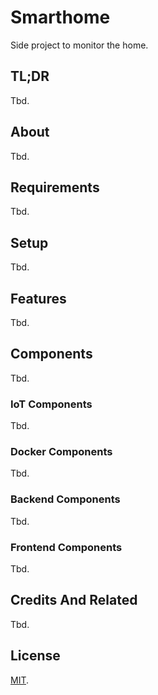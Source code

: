 # Smarthome

Side project to monitor the home.

## TL;DR

Tbd.

## About

Tbd.

## Requirements

Tbd.

## Setup

Tbd.

## Features

Tbd.

## Components

Tbd.

### IoT Components

Tbd.

### Docker Components

Tbd.

### Backend Components

Tbd.

### Frontend Components

Tbd.

## Credits And Related

Tbd.

## License

[MIT](LICENSE).
